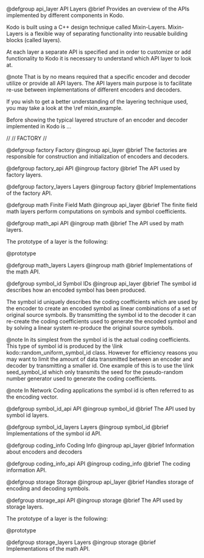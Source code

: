 @defgroup api_layer API Layers
@brief Provides an overview of the APIs implemented by different components
in Kodo.

Kodo is built using a C++ design technique called Mixin-Layers.
Mixin-Layers is a flexible way of separating functionality into reusable
building blocks (called layers).

At each layer a separate API is specified and in order to customize or add
functionality to Kodo it is necessary to understand which API layer to look
at.

@note That is by no means required that a specific encoder and decoder utilize
or provide all API layers. The API layers main purpose is to facilitate re-use
between implementations of different encoders and decoders.

If you wish to get a better understanding of the layering technique used, you
may take a look at the \ref mixin_example.


Before showing the typical layered structure of an encoder and decoder
implemented in Kodo is ...

//
// FACTORY
//

@defgroup factory Factory
@ingroup api_layer
@brief The factories are responsible for construction and initialization of
encoders and decoders.

@defgroup factory_api API
@ingroup factory
@brief The API used by factory layers.


@defgroup factory_layers Layers
@ingroup factory
@brief Implementations of the factory API.


@defgroup math Finite Field Math
@ingroup api_layer
@brief The finite field math layers perform computations on symbols and symbol coefficients.


@defgroup math_api API
@ingroup math
@brief The API used by math layers.

The prototype of a layer is the following:

@prototype


@defgroup math_layers Layers
@ingroup math
@brief Implementations of the math API.


@defgroup symbol_id Symbol IDs
@ingroup api_layer
@brief The symbol id describes how an encoded symbol has been produced.

The symbol id uniquely describes the coding coefficients which are used
by the encoder to create an encoded symbol as linear combinations of
a set of original source symbols. By transmitting the symbol id to the
decoder it can re-create the coding coefficients used to generate the encoded
symbol and by solving a linear system re-produce the original source symbols.

@note In its simplest from the symbol id is the actual coding coefficients.
      This type of symbol id is produced by the
      \link kodo::random_uniform_symbol_id<SuperCoder>  class.
      However for efficiency reasons you may want to limit the amount of data
      transmitted between an encoder and decoder by transmitting a smaller id.
      One example of this is to use the \link seed_symbol_id which only transmits
      the seed for the pseudo-random number generator used to generate the coding
      coefficients.


@note In Network Coding applications the symbol id is often referred to as the
      encoding vector.


@defgroup symbol_id_api API
@ingroup symbol_id
@brief The API used by symbol id layers.


@defgroup symbol_id_layers Layers
@ingroup symbol_id
@brief Implementations of the symbol id API.



@defgroup coding_info Coding Info
@ingroup api_layer
@brief Information about encoders and decoders


@defgroup coding_info_api API
@ingroup coding_info
@brief The coding information API.


@defgroup storage Storage
@ingroup api_layer
@brief Handles storage of encoding and decoding symbols.


@defgroup storage_api API
@ingroup storage
@brief The API used by storage layers.

The prototype of a layer is the following:

@prototype


@defgroup storage_layers Layers
@ingroup storage
@brief Implementations of the math API.





